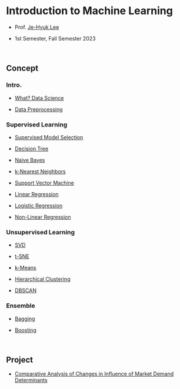 # Introduction to Machine Learning

- Prof. [Je-Hyuk Lee](https://github.com/jaylee07)

- 1st Semester, Fall Semester 2023

</br>

## Concept

### Intro.

- [What? Data Science](https://velog.io/@jayarnim/What-Data-Science)

- [Data Preprocessing](https://velog.io/@jayarnim/Data-Preprocessing)

### Supervised Learning

- [Supervised Model Selection](https://velog.io/@jayarnim/Supervised-Model-Selection)

- [Decision Tree]()

- [Naive Bayes]()

- [k-Nearest Neighbors](https://velog.io/@jayarnim/k-Nearest-Neighbors)

- [Support Vector Machine](https://velog.io/@jayarnim/Support-Vector-Machine)

- [Linear Regression]()

- [Logistic Regression]()

- [Non-Linear Regression]()

### Unsupervised Learning

- [SVD]()

- [t-SNE]()

- [k-Means]()

- [Hierarchical Clustering]()

- [DBSCAN]()

### Ensemble

- [Bagging]()

- [Boosting]()

</br>

## Project

- [Comparative Analysis of Changes in Influence of Market Demand Determinants](https://github.com/jayarnim/project-Comparative_Analysis_of_Changes_in_Influence_of_Market_Demand_Determinants)
